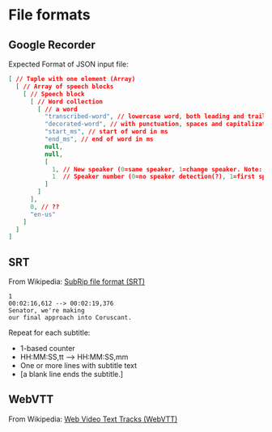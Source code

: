 # File formats

## Google Recorder
Expected Format of JSON input file:

```json
[ // Tuple with one element (Array)
  [ // Array of speech blocks
    [ // Speech block
      [ // Word collection
        [ // a word
          "transcribed-word", // lowercase word, both leading and trailing spaces and punctuation are trimmed.
          "decorated-word", // with punctuation, spaces and capitalization. null if original word would be the same.
          "start_ms", // start of word in ms
          "end_ms", // end of word in ms
          null,
          null,
          [
            1, // New speaker (0=same speaker, 1=change speaker. Note: the very first word may be 0, i.e. speaker not determined, in which case the next speech block may start with 1.)
            1  // Speaker number (0=no speaker detection(?), 1=first speaker, 2=second speaker...)
          ]
        ]
      ],
      0, // ??
      "en-us"
    ]
  ]
]
```

## SRT

From Wikipedia: [SubRip file format (SRT)](https://en.wikipedia.org/wiki/SubRip)

```
1
00:02:16,612 --> 00:02:19,376
Senator, we're making
our final approach into Coruscant.

```

Repeat for each subtitle:

- 1-based counter
- HH:MM:SS,tt --> HH:MM:SS,mm
- One or more lines with subtitle text
- [a blank line ends the subtitle.]

## WebVTT

From Wikipedia: [Web Video Text Tracks (WebVTT)](https://en.wikipedia.org/wiki/WebVTT)
